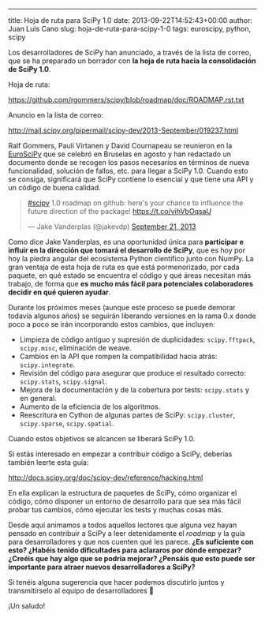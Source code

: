 ---
title: Hoja de ruta para SciPy 1.0
date: 2013-09-22T14:52:43+00:00
author: Juan Luis Cano
slug: hoja-de-ruta-para-scipy-1-0
tags: euroscipy, python, scipy

Los desarrolladores de SciPy han anunciado, a través de la lista de correo, que se ha preparado un borrador con **la hoja de ruta hacia la consolidación de SciPy 1.0**.

Hoja de ruta:

https://github.com/rgommers/scipy/blob/roadmap/doc/ROADMAP.rst.txt

Anuncio en la lista de correo:

http://mail.scipy.org/pipermail/scipy-dev/2013-September/019237.html

Ralf Gommers, Pauli Virtanen y David Cournapeau se reunieron en la [EuroSciPy](http://pybonacci.org/tag/euroscipy/) que se celebró en Bruselas en agosto y han redactado un documento donde se recogen los pasos necesarios en términos de nueva funcionalidad, solución de fallos, etc. para llegar a SciPy 1.0. Cuando esto se consiga, significará que SciPy contiene lo esencial y que tiene una API y un código de buena calidad.

<blockquote class="twitter-tweet" width="550">
  <p>
    <a href="https://twitter.com/hashtag/scipy?src=hash">#scipy</a> 1.0 roadmap on github: here's your chance to influence the future direction of the package! <a href="https://t.co/vihVbOqsaU">https://t.co/vihVbOqsaU</a>
  </p>
  
  <p>
    &mdash; Jake Vanderplas (@jakevdp) <a href="https://twitter.com/jakevdp/statuses/381518435663892480">September 21, 2013</a>
  </p>
</blockquote>



Como dice Jake Vanderplas, es una oportunidad única para **participar e influir en la dirección que tomará el desarrollo de SciPy**, que es hoy por hoy la piedra angular del ecosistema Python científico junto con NumPy. La gran ventaja de esta hoja de ruta es que está pormenorizado, por cada paquete, en qué estado se encuentra el código y qué áreas necesitan más trabajo, de forma que **es mucho más fácil para potenciales colaboradores decidir en qué quieren ayudar**.

Durante los próximos meses (aunque este proceso se puede demorar todavía algunos años) se seguirán liberando versiones en la rama 0.x donde poco a poco se irán incorporando estos cambios, que incluyen:

  * Limpieza de código antiguo y supresión de duplicidades: `scipy.fftpack`, `scipy.misc`, eliminación de weave.
  * Cambios en la API que rompen la compatibilidad hacia atrás: `scipy.integrate`.
  * Revisión del código para asegurar que produce el resultado correcto: `scipy.stats`, `scipy.signal`.
  * Mejora de la documentación y de la cobertura por tests: `scipy.stats` y en general.
  * Aumento de la eficiencia de los algoritmos.
  * Reescritura en Cython de algunas partes de SciPy: `scipy.cluster`, `scipy.sparse`, `scipy.spatial`.

Cuando estos objetivos se alcancen se liberará SciPy 1.0.

Si estás interesado en empezar a contribuir código a SciPy, deberías también leerte esta guía:

http://docs.scipy.org/doc/scipy-dev/reference/hacking.html

En ella explican la estructura de paquetes de SciPy, cómo organizar el código, cómo disponer un entorno de desarrollo para que sea más fácil probar tus cambios, cómo ejecutar los tests y muchas cosas más.

Desde aquí animamos a todos aquellos lectores que alguna vez hayan pensado en contribuir a SciPy a leer detenidamente el _roadmap_ y la guía para desarrolladores y que nos cuenten qué les parece. **¿Es suficiente con esto? ¿Habéis tenido dificultades para aclararos por dónde empezar? ¿Creéis que hay algo que se podría mejorar? ¿Pensáis que esto puede ser importante para atraer nuevos desarrolladores a SciPy?**

Si tenéis alguna sugerencia que hacer podemos discutirlo juntos y transmitírselo al equipo de desarrolladores 🙂

¡Un saludo!